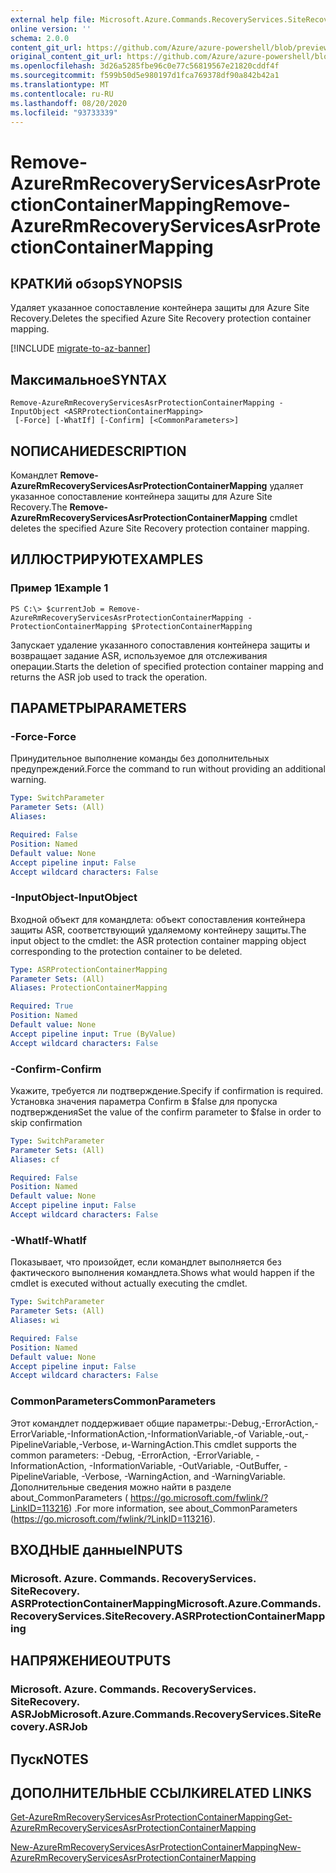 ```yaml
---
external help file: Microsoft.Azure.Commands.RecoveryServices.SiteRecovery.dll-Help.xml
online version: ''
schema: 2.0.0
content_git_url: https://github.com/Azure/azure-powershell/blob/preview/src/ResourceManager/RecoveryServices.SiteRecovery/Commands.RecoveryServices.SiteRecovery/help/Remove-AzureRmRecoveryServicesAsrProtectionContainerMapping.md
original_content_git_url: https://github.com/Azure/azure-powershell/blob/preview/src/ResourceManager/RecoveryServices.SiteRecovery/Commands.RecoveryServices.SiteRecovery/help/Remove-AzureRmRecoveryServicesAsrProtectionContainerMapping.md
ms.openlocfilehash: 3d26a5285fbe96c0e77c56819567e21820cddf4f
ms.sourcegitcommit: f599b50d5e980197d1fca769378df90a842b42a1
ms.translationtype: MT
ms.contentlocale: ru-RU
ms.lasthandoff: 08/20/2020
ms.locfileid: "93733339"
---
```

# <span data-ttu-id="eb1e2-101">Remove-AzureRmRecoveryServicesAsrProtectionContainerMapping</span><span class="sxs-lookup"><span data-stu-id="eb1e2-101">Remove-AzureRmRecoveryServicesAsrProtectionContainerMapping</span></span>

## <span data-ttu-id="eb1e2-102">КРАТКИй обзор</span><span class="sxs-lookup"><span data-stu-id="eb1e2-102">SYNOPSIS</span></span>
<span data-ttu-id="eb1e2-103">Удаляет указанное сопоставление контейнера защиты для Azure Site Recovery.</span><span class="sxs-lookup"><span data-stu-id="eb1e2-103">Deletes the specified Azure Site Recovery protection container mapping.</span></span>

[!INCLUDE [migrate-to-az-banner](../../includes/migrate-to-az-banner.md)]

## <span data-ttu-id="eb1e2-104">Максимальное</span><span class="sxs-lookup"><span data-stu-id="eb1e2-104">SYNTAX</span></span>

```
Remove-AzureRmRecoveryServicesAsrProtectionContainerMapping -InputObject <ASRProtectionContainerMapping>
 [-Force] [-WhatIf] [-Confirm] [<CommonParameters>]
```

## <span data-ttu-id="eb1e2-105">NОПИСАНИЕ</span><span class="sxs-lookup"><span data-stu-id="eb1e2-105">DESCRIPTION</span></span>
<span data-ttu-id="eb1e2-106">Командлет **Remove-AzureRmRecoveryServicesAsrProtectionContainerMapping** удаляет указанное сопоставление контейнера защиты для Azure Site Recovery.</span><span class="sxs-lookup"><span data-stu-id="eb1e2-106">The **Remove-AzureRmRecoveryServicesAsrProtectionContainerMapping** cmdlet deletes the specified Azure Site Recovery protection container mapping.</span></span>

## <span data-ttu-id="eb1e2-107">ИЛЛЮСТРИРУЮТ</span><span class="sxs-lookup"><span data-stu-id="eb1e2-107">EXAMPLES</span></span>

### <span data-ttu-id="eb1e2-108">Пример 1</span><span class="sxs-lookup"><span data-stu-id="eb1e2-108">Example 1</span></span>
```
PS C:\> $currentJob = Remove-AzureRmRecoveryServicesAsrProtectionContainerMapping -ProtectionContainerMapping $ProtectionContainerMapping
```

<span data-ttu-id="eb1e2-109">Запускает удаление указанного сопоставления контейнера защиты и возвращает задание ASR, используемое для отслеживания операции.</span><span class="sxs-lookup"><span data-stu-id="eb1e2-109">Starts the deletion of specified protection container mapping and returns the ASR job used to track the operation.</span></span>

## <span data-ttu-id="eb1e2-110">ПАРАМЕТРЫ</span><span class="sxs-lookup"><span data-stu-id="eb1e2-110">PARAMETERS</span></span>

### <span data-ttu-id="eb1e2-111">-Force</span><span class="sxs-lookup"><span data-stu-id="eb1e2-111">-Force</span></span>
<span data-ttu-id="eb1e2-112">Принудительное выполнение команды без дополнительных предупреждений.</span><span class="sxs-lookup"><span data-stu-id="eb1e2-112">Force the command to run without providing an additional warning.</span></span>

```yaml
Type: SwitchParameter
Parameter Sets: (All)
Aliases: 

Required: False
Position: Named
Default value: None
Accept pipeline input: False
Accept wildcard characters: False
```

### <span data-ttu-id="eb1e2-113">-InputObject</span><span class="sxs-lookup"><span data-stu-id="eb1e2-113">-InputObject</span></span>
<span data-ttu-id="eb1e2-114">Входной объект для командлета: объект сопоставления контейнера защиты ASR, соответствующий удаляемому контейнеру защиты.</span><span class="sxs-lookup"><span data-stu-id="eb1e2-114">The input object to the cmdlet: the ASR protection container mapping object corresponding to the protection container to be deleted.</span></span>

```yaml
Type: ASRProtectionContainerMapping
Parameter Sets: (All)
Aliases: ProtectionContainerMapping

Required: True
Position: Named
Default value: None
Accept pipeline input: True (ByValue)
Accept wildcard characters: False
```

### <span data-ttu-id="eb1e2-115">-Confirm</span><span class="sxs-lookup"><span data-stu-id="eb1e2-115">-Confirm</span></span>
<span data-ttu-id="eb1e2-116">Укажите, требуется ли подтверждение.</span><span class="sxs-lookup"><span data-stu-id="eb1e2-116">Specify if confirmation is required.</span></span> <span data-ttu-id="eb1e2-117">Установка значения параметра Confirm в $false для пропуска подтверждения</span><span class="sxs-lookup"><span data-stu-id="eb1e2-117">Set the value of the confirm parameter to $false in order to skip confirmation</span></span>

```yaml
Type: SwitchParameter
Parameter Sets: (All)
Aliases: cf

Required: False
Position: Named
Default value: None
Accept pipeline input: False
Accept wildcard characters: False
```

### <span data-ttu-id="eb1e2-118">-WhatIf</span><span class="sxs-lookup"><span data-stu-id="eb1e2-118">-WhatIf</span></span>
<span data-ttu-id="eb1e2-119">Показывает, что произойдет, если командлет выполняется без фактического выполнения командлета.</span><span class="sxs-lookup"><span data-stu-id="eb1e2-119">Shows what would happen if the cmdlet is executed without actually executing the cmdlet.</span></span>

```yaml
Type: SwitchParameter
Parameter Sets: (All)
Aliases: wi

Required: False
Position: Named
Default value: None
Accept pipeline input: False
Accept wildcard characters: False
```

### <span data-ttu-id="eb1e2-120">CommonParameters</span><span class="sxs-lookup"><span data-stu-id="eb1e2-120">CommonParameters</span></span>
<span data-ttu-id="eb1e2-121">Этот командлет поддерживает общие параметры:-Debug,-ErrorAction,-ErrorVariable,-InformationAction,-InformationVariable,-of Variable,-out,-PipelineVariable,-Verbose, и-WarningAction.</span><span class="sxs-lookup"><span data-stu-id="eb1e2-121">This cmdlet supports the common parameters: -Debug, -ErrorAction, -ErrorVariable, -InformationAction, -InformationVariable, -OutVariable, -OutBuffer, -PipelineVariable, -Verbose, -WarningAction, and -WarningVariable.</span></span> <span data-ttu-id="eb1e2-122">Дополнительные сведения можно найти в разделе about_CommonParameters ( https://go.microsoft.com/fwlink/?LinkID=113216) .</span><span class="sxs-lookup"><span data-stu-id="eb1e2-122">For more information, see about_CommonParameters (https://go.microsoft.com/fwlink/?LinkID=113216).</span></span>

## <span data-ttu-id="eb1e2-123">ВХОДНЫЕ данные</span><span class="sxs-lookup"><span data-stu-id="eb1e2-123">INPUTS</span></span>

### <span data-ttu-id="eb1e2-124">Microsoft. Azure. Commands. RecoveryServices. SiteRecovery. ASRProtectionContainerMapping</span><span class="sxs-lookup"><span data-stu-id="eb1e2-124">Microsoft.Azure.Commands.RecoveryServices.SiteRecovery.ASRProtectionContainerMapping</span></span>

## <span data-ttu-id="eb1e2-125">НАПРЯЖЕНИЕ</span><span class="sxs-lookup"><span data-stu-id="eb1e2-125">OUTPUTS</span></span>

### <span data-ttu-id="eb1e2-126">Microsoft. Azure. Commands. RecoveryServices. SiteRecovery. ASRJob</span><span class="sxs-lookup"><span data-stu-id="eb1e2-126">Microsoft.Azure.Commands.RecoveryServices.SiteRecovery.ASRJob</span></span>

## <span data-ttu-id="eb1e2-127">Пуск</span><span class="sxs-lookup"><span data-stu-id="eb1e2-127">NOTES</span></span>

## <span data-ttu-id="eb1e2-128">ДОПОЛНИТЕЛЬНЫЕ ССЫЛКИ</span><span class="sxs-lookup"><span data-stu-id="eb1e2-128">RELATED LINKS</span></span>

[<span data-ttu-id="eb1e2-129">Get-AzureRmRecoveryServicesAsrProtectionContainerMapping</span><span class="sxs-lookup"><span data-stu-id="eb1e2-129">Get-AzureRmRecoveryServicesAsrProtectionContainerMapping</span></span>](./Get-AzureRmRecoveryServicesAsrProtectionContainerMapping.md)

[<span data-ttu-id="eb1e2-130">New-AzureRmRecoveryServicesAsrProtectionContainerMapping</span><span class="sxs-lookup"><span data-stu-id="eb1e2-130">New-AzureRmRecoveryServicesAsrProtectionContainerMapping</span></span>](./New-AzureRmRecoveryServicesAsrProtectionContainerMapping.md)
